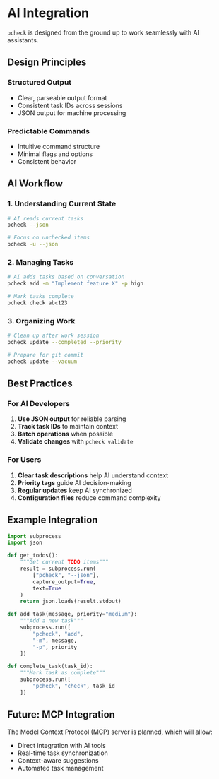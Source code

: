 # AI Integration

`pcheck` is designed from the ground up to work seamlessly with AI assistants.

## Design Principles

### Structured Output
- Clear, parseable output format
- Consistent task IDs across sessions
- JSON output for machine processing

### Predictable Commands
- Intuitive command structure
- Minimal flags and options
- Consistent behavior

## AI Workflow

### 1. Understanding Current State

```bash
# AI reads current tasks
pcheck --json

# Focus on unchecked items
pcheck -u --json
```

### 2. Managing Tasks

```bash
# AI adds tasks based on conversation
pcheck add -m "Implement feature X" -p high

# Mark tasks complete
pcheck check abc123
```

### 3. Organizing Work

```bash
# Clean up after work session
pcheck update --completed --priority

# Prepare for git commit
pcheck update --vacuum
```

## Best Practices

### For AI Developers

1. **Use JSON output** for reliable parsing
2. **Track task IDs** to maintain context
3. **Batch operations** when possible
4. **Validate changes** with `pcheck validate`

### For Users

1. **Clear task descriptions** help AI understand context
2. **Priority tags** guide AI decision-making
3. **Regular updates** keep AI synchronized
4. **Configuration files** reduce command complexity

## Example Integration

```python
import subprocess
import json

def get_todos():
    """Get current TODO items"""
    result = subprocess.run(
        ["pcheck", "--json"],
        capture_output=True,
        text=True
    )
    return json.loads(result.stdout)

def add_task(message, priority="medium"):
    """Add a new task"""
    subprocess.run([
        "pcheck", "add",
        "-m", message,
        "-p", priority
    ])

def complete_task(task_id):
    """Mark task as complete"""
    subprocess.run([
        "pcheck", "check", task_id
    ])
```

## Future: MCP Integration

The Model Context Protocol (MCP) server is planned, which will allow:

- Direct integration with AI tools
- Real-time task synchronization
- Context-aware suggestions
- Automated task management